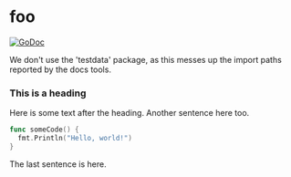 # foo
[![GoDoc](https://godoc.org/github.com/dmjones/goreadme/parse/foo?status.svg)](https://godoc.org/github.com/dmjones/goreadme/parse/foo)

We don't use the 'testdata' package, as this messes up the import paths reported
by the docs tools.

### This is a heading
Here is some text after the heading. Another sentence here too.


```go
func someCode() {
  fmt.Println("Hello, world!")
}
```

The last sentence is here.